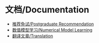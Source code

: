 # 文档/Documentation
- [推荐免试/Postgraduate Recommendation](https://infoseeker.cn/docs/postgraduaterecommendation.md)
- [数值模型学习/Numerical Model Learning](https://infoseeker.cn/docs/NumericalModelLearning.mdmd)
- [翻译文章/Translation](https://infoseeker.cn/docs/translation.md)